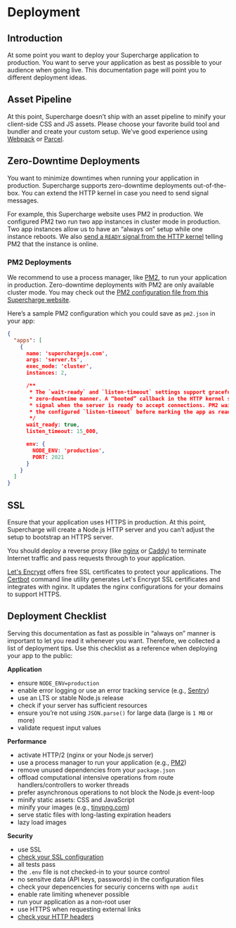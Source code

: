 # Deployment


## Introduction
At some point you want to deploy your Supercharge application to production. You want to serve your application as best as possible to your audience when going live. This documentation page will point you to different deployment ideas.


## Asset Pipeline
At this point, Supercharge doesn’t ship with an asset pipeline to minify your client-side CSS and JS assets. Please choose your favorite build tool and bundler and create your custom setup. We’ve good experience using [Webpack](https://webpack.js.org) or [Parcel](https://parceljs.org).


## Zero-Downtime Deployments
You want to minimize downtimes when running your application in production. Supercharge supports zero-downtime deployments out-of-the-box. You can extend the HTTP kernel in case you need to send signal messages.

For example, this Supercharge website uses PM2 in production. We configured PM2 two run two app instances in cluster mode in production. Two app instances allow us to have an “always on” setup while one instance reboots. We also [send a `READY` signal from the HTTP kernel](https://github.com/supercharge/superchargejs.com/blob/11cfece6e7729a2884be733fab2714fcb51cd7ea/app/http/kernel.ts#L14-L29) telling PM2 that the instance is online.


### PM2 Deployments
We recommend to use a process manager, like [PM2](http://pm2.keymetrics.io/), to run your application in production. Zero-downtime deployments with PM2 are only available cluster mode. You may check out the [PM2 configuration file from this Supercharge website](https://github.com/supercharge/superchargejs.com/blob/main/pm2.config.js).

Here’s a sample PM2 configuration which you could save as `pm2.json` in your app:

```json
{
  "apps": [
    {
      name: 'superchargejs.com',
      args: 'server.ts',
      exec_mode: 'cluster',
      instances: 2,

      /**
       * The `wait-ready` and `listen-timeout` settings support graceful restarts in a
       * zero-downtime manner. A “booted” callback in the HTTP kernel sends the `wait`
       * signal when the server is ready to accept connections. PM2 waits at most
       * the configured `listen-timeout` before marking the app as ready.
       */
      wait_ready: true,
      listen_timeout: 15_000,

      env: {
        NODE_ENV: 'production',
        PORT: 2021
      }
    }
  ]
}
```


## SSL
Ensure that your application uses HTTPS in production. At this point, Supercharge will create a Node.js HTTP server and you can’t adjust the setup to bootstrap an HTTPS server.

You should deploy a reverse proxy (like [nginx](https://nginx.org/en/) or [Caddy](https://futurestud.io/tutorials/caddy-reverse-proxy-a-node-js-app)) to terminate Internet traffic and pass requests through to your application.

[Let's Encrypt](https://letsencrypt.org/) offers free SSL certificates to protect your applications. The [Certbot](https://certbot.eff.org/) command line utility generates Let's Encrypt SSL certificates and integrates with nginx. It updates the nginx configurations for your domains to support HTTPS.


## Deployment Checklist
Serving this documentation as fast as possible in “always on” manner is important to let you read it whenever you want. Therefore, we collected a list of deployment tips. Use this checklist as a reference when deploying your app to the public:


**Application**
- ensure `NODE_ENV=production`
- enable error logging or use an error tracking service (e.g., [Sentry](https://sentry.io))
- use an LTS or stable Node.js release
- check if your server has sufficient resources
- ensure you’re not using `JSON.parse()` for large data (large is `1 MB` or more)
- validate request input values


**Performance**
- activate HTTP/2 (nginx or your Node.js server)
- use a process manager to run your application (e.g., [PM2](http://pm2.keymetrics.io/))
- remove unused dependencies from your `package.json`
- offload computational intensive operations from route handlers/controllers to worker threads
- prefer asynchronous operations to not block the Node.js event-loop
- minify static assets: CSS and JavaScript
- minify your images (e.g., [tinypng.com](https://tinypng.com))
- serve static files with long-lasting expiration headers
- lazy load images


**Security**
- use SSL
- [check your SSL configuration](https://www.ssllabs.com/ssltest/)
- all tests pass
- the `.env` file is not checked-in to your source control
- no sensitve data (API keys, passwords) in the configuration files
- check your depencencies for securiy concerns with `npm audit`
- enable rate limiting whenever possible
- run your application as a non-root user
- use HTTPS when requesting external links
- [check your HTTP headers](https://securityheaders.com/)
